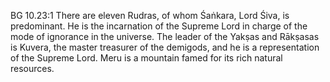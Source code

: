 BG 10.23:1	There are eleven Rudras, of whom Śaṅkara, Lord Śiva, is predominant. He is the incarnation of the Supreme Lord in charge of the mode of ignorance in the universe. The leader of the Yakṣas and Rākṣasas is Kuvera, the master treasurer of the demigods, and he is a representation of the Supreme Lord. Meru is a mountain famed for its rich natural resources.